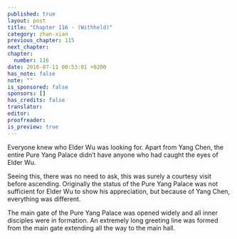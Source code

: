 ```yaml
---
published: true
layout: post
title: "Chapter 116 - (Withheld)"
category: zhan-xian
previous_chapter: 115
next_chapter:
chapter:
  number: 116
date: 2016-07-11 00:53:01 +0200
has_note: false
note: ""
is_sponsored: false
sponsors: []
has_credits: false
translator:
editor:
proofreader:
is_preview: true
---
```

Everyone knew who Elder Wu was looking for. Apart from Yang Chen, the entire Pure Yang Palace didn’t have anyone who had caught the eyes of Elder Wu.

Seeing this, there was no need to ask, this was surely a courtesy visit before ascending. Originally the status of the Pure Yang Palace was not sufficient for Elder Wu to show his appreciation, but because of Yang Chen, everything was different.

The main gate of the Pure Yang Palace was opened widely and all inner disciples were in formation. An extremely long greeting line was formed from the main gate extending all the way to the main hall.
